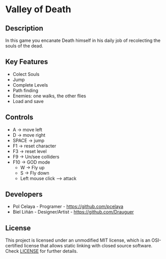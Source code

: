 # Valley of Death

## Description

In this game you encanate Death himself in his daily job of recolecting the souls of the dead.

## Key Features

 - Colect Souls
 - Jump
 - Complete Levels
 - Path finding
 - Enemies: one walks, the other flies
 - Load and save
 
## Controls

 - A -> move left
 - D -> move right
 - SPACE -> jump
 - F1 -> reset character
 - F3 -> reset level
 - F9 -> Un/see colliders
 - F10 -> GOD mode
    - W -> Fly up
    - S -> Fly down
    - Left mouse click --> attack

## Developers

 - Pol Celaya - Programer - https://github.com/pcelaya
 - Biel Liñán - Designer/Artist - https://github.com/Drauguer

## License

This project is licensed under an unmodified MIT license, which is an OSI-certified license that allows static linking with closed source software. Check [LICENSE](LICENSE) for further details.
